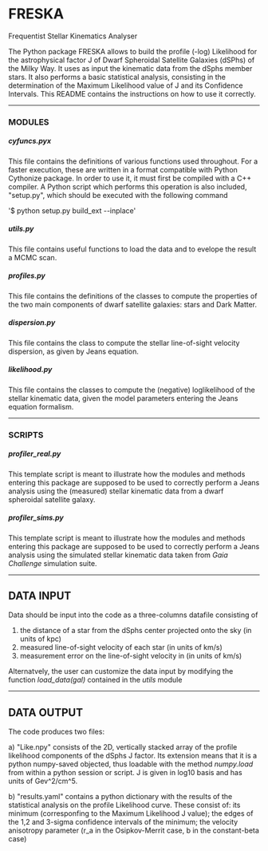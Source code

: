# FRESKA
Frequentist Stellar Kinematics Analyser

The Python package FRESKA allows to build the profile (-log) Likelihood for the astrophysical factor J of Dwarf Spheroidal 
Satellite Galaxies (dSPhs) of the Milky Way. It uses as input the kinematic data from the dSphs member stars. It also performs 
a basic statistical analysis, consisting in the determination of the Maximum Likelihood value of J and its Confidence Intervals. 
This README contains the instructions on how to use it correctly.

-------------------------------------------------------------------------------------------------------------------------------

### MODULES

##### cyfuncs.pyx
This file contains the definitions of various functions used throughout. For a faster execution, these are written in a format 
compatible with Python Cythonize package. In order to use it, it must first be compiled with a C++ compiler. A Python script 
which performs this operation is also included, "setup.py", which should be executed with the following command

'$ python setup.py build_ext --inplace'

##### utils.py
This file contains useful functions to load the data and to evelope the result a MCMC scan.

##### profiles.py
This file contains the definitions of the classes to compute the properties of the two main components of dwarf satellite 
galaxies: stars and Dark Matter.

##### dispersion.py
This file contains the class to compute the stellar line-of-sight velocity dispersion, as given by Jeans equation.

##### likelihood.py
This file contains the classes to compute the (negative) loglikelihood of the stellar kinematic data, given the model 
parameters entering the Jeans equation formalism.

-------------------------------------------------------------------------------------------------------------------------------

### SCRIPTS

##### profiler_real.py
This template script is meant to illustrate how the modules and methods entering this package are supposed to be used to 
correctly perform a Jeans analysis using the (measured) stellar kinematic data from a dwarf spheroidal satellite galaxy.

##### profiler_sims.py
This template script is meant to illustrate how the modules and methods entering this package are supposed to be used to 
correctly perform a Jeans analysis using the simulated stellar kinematic data taken from _Gaia Challenge_ simulation suite.

-------------------------------------------------------------------------------------------------------------------------------

## DATA INPUT  

Data should be input into the code as a three-columns datafile consisting of

1) the distance of a star from the dSphs center projected onto the sky (in units of kpc)
2) measured line-of-sight velocity of each star (in units of km/s)
3) measurement error on the line-of-sight velocity in (in units of km/s)

Alternatvely, the user can customize the data input by modifying the function *load_data(gal)* contained in the *utils* module 

-------------------------------------------------------------------------------------------------------------------------------

## DATA OUTPUT  

The code produces two files:

a) "Like.npy" consists of the 2D, vertically stacked array of the profile likelihood components of the dSphs J factor. Its extension means that it is a python numpy-saved objected, thus loadable with the method *numpy.load* from within a python session or script. J is given in log10 basis and has units of Gev^2/cm^5. 

b) "results.yaml" contains a python dictionary with the results of the statistical analysis on the profile
  Likelihood curve. These consist of: its minimum (corresponfing to the Maximum Likelihood J value); the edges of the 1,2 and 3-sigma confidence intervals of the minimum; the velocity anisotropy parameter (r_a in the Osipkov-Merrit case, b in the constant-beta case) 
